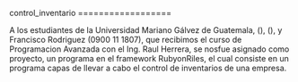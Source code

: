 control_inventario ==================

A los estudiantes de la Universidad Mariano Gálvez de Guatemala, (), (), y Francisco Rodriguez (0900 11 1807), que recibimos el curso de 
Programacion Avanzada con el Ing. Raul Herrera, se nosfue asignado como proyecto, un programa en el framework RubyonRiles, el cual 
consiste en un programa capas de llevar a cabo el control de inventarios de una empresa.
 
